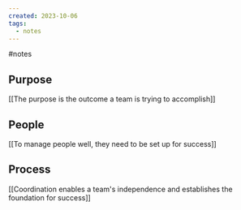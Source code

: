 ```yaml
---
created: 2023-10-06
tags:
  - notes
---
```

#notes 

## Purpose

[[The purpose is the outcome a team is trying to accomplish]]


## People

[[To manage people well, they need to be set up for success]]


## Process

[[Coordination enables a team's independence and establishes the foundation for success]]